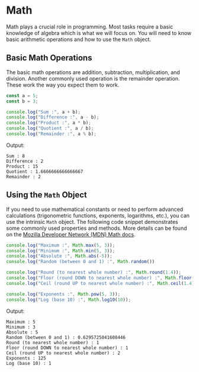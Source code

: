 # Math

Math plays a crucial role in programming. Most tasks require a basic knowledge of algebra which is what we will focus on. You will need to know basic arithmetic operations and how to use the `Math` object.

## Basic Math Operations

The basic math operations are addition, subtraction, multiplication, and division. Another commonly used operation is the remainder operation. These work the way you expect them to work.

```ts
const a = 5;
const b = 3;

console.log("Sum :", a + b);
console.log("Difference :", a - b);
console.log("Product :", a * b);
console.log("Quotient :", a / b);
console.log("Remainder :", a % b);
```

Output:

```
Sum : 8
Difference : 2
Product : 15
Quotient : 1.6666666666666667
Remainder : 2
```

## Using the `Math` Object

If you need to use mathematical constants or need to perform advanced calculations (trigonometric functions, exponents, logarithms, etc.), you can use the intrinsic `Math` object. The following code snippet demonstrates some commonly used properties and methods. More details can be found on the [Mozilla Developer Network (MDN) Math docs](https://developer.mozilla.org/en-US/docs/Web/JavaScript/Reference/Global_Objects/Math). 

```ts
console.log("Maximum :", Math.max(5, 3));
console.log("Minimum :", Math.min(5, 3));
console.log("Absolute :", Math.abs(-5));
console.log("Random (between 0 and 1) :", Math.random())

console.log("Round (to nearest whole number) :", Math.round(1.4));
console.log("Floor (round DOWN to nearest whole number) :", Math.floor(1.4));
console.log("Ceil (round UP to nearest whole number) :", Math.ceil(1.4));

console.log("Exponents :", Math.pow(5, 3));
console.log("Log (base 10) :", Math.log10(10));
```

Output:

```
Maximum : 5
Minimum : 3
Absolute : 5
Random (between 0 and 1) : 0.6295725041608446
Round (to nearest whole number) : 1
Floor (round DOWN to nearest whole number) : 1
Ceil (round UP to nearest whole number) : 2
Exponents : 125
Log (base 10) : 1
```
